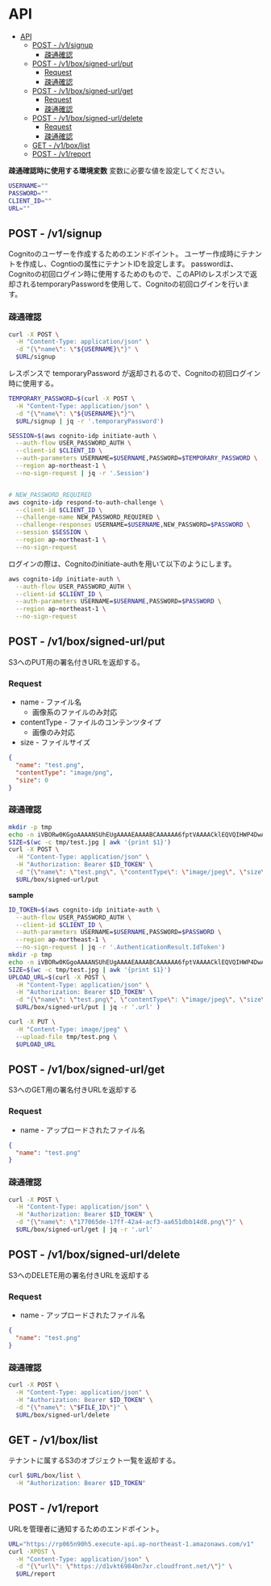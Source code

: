 # API

- [API](#api)
  - [POST - /v1/signup](#post---v1signup)
    - [疎通確認](#疎通確認)
  - [POST - /v1/box/signed-url/put](#post---v1boxsigned-urlput)
    - [Request](#request)
    - [疎通確認](#疎通確認-1)
  - [POST - /v1/box/signed-url/get](#post---v1boxsigned-urlget)
    - [Request](#request-1)
    - [疎通確認](#疎通確認-2)
  - [POST - /v1/box/signed-url/delete](#post---v1boxsigned-urldelete)
    - [Request](#request-2)
    - [疎通確認](#疎通確認-3)
  - [GET - /v1/box/list](#get---v1boxlist)
  - [POST - /v1/report](#post---v1report)

**疎通確認時に使用する環境変数**
変数に必要な値を設定してください。

```sh
USERNAME=""
PASSWORD=""
CLIENT_ID=""
URL=""
```

## POST - /v1/signup

Cognitoのユーザーを作成するためのエンドポイント。
ユーザー作成時にテナントを作成し、Cogntioの属性にテナントIDを設定します。
passwordは、Cognitoの初回ログイン時に使用するためのもので、このAPIのレスポンスで返却されるtemporaryPasswordを使用して、Cognitoの初回ログインを行います。

### 疎通確認

```bash
curl -X POST \
  -H "Content-Type: application/json" \
  -d "{\"name\": \"${USERNAME}\"}" \
  $URL/signup
```

レスポンスで temporaryPassword が返却されるので、Cognitoの初回ログイン時に使用する。

```bash
TEMPORARY_PASSWORD=$(curl -X POST \
  -H "Content-Type: application/json" \
  -d "{\"name\": \"${USERNAME}\"}"\
  $URL/signup | jq -r '.temporaryPassword')

SESSION=$(aws cognito-idp initiate-auth \
  --auth-flow USER_PASSWORD_AUTH \
  --client-id $CLIENT_ID \
  --auth-parameters USERNAME=$USERNAME,PASSWORD=$TEMPORARY_PASSWORD \
  --region ap-northeast-1 \
  --no-sign-request | jq -r '.Session')


# NEW_PASSWORD_REQUIRED
aws cognito-idp respond-to-auth-challenge \
  --client-id $CLIENT_ID \
  --challenge-name NEW_PASSWORD_REQUIRED \
  --challenge-responses USERNAME=$USERNAME,NEW_PASSWORD=$PASSWORD \
  --session $SESSION \
  --region ap-northeast-1 \
  --no-sign-request
```

ログインの際は、Cognitoのinitiate-authを用いて以下のようにします。

```bash
aws cognito-idp initiate-auth \
  --auth-flow USER_PASSWORD_AUTH \
  --client-id $CLIENT_ID \
  --auth-parameters USERNAME=$USERNAME,PASSWORD=$PASSWORD \
  --region ap-northeast-1 \
  --no-sign-request
```

## POST - /v1/box/signed-url/put

S3へのPUT用の署名付きURLを返却する。

### Request

- name - ファイル名
  - 画像系のファイルのみ対応
- contentType - ファイルのコンテンツタイプ
  - 画像のみ対応
- size - ファイルサイズ

```json
{
  "name": "test.png",
  "contentType": "image/png",
  "size": 0
}
```

### 疎通確認

```bash
mkdir -p tmp
echo -n iVBORw0KGgoAAAANSUhEUgAAAAEAAAABCAAAAAA6fptVAAAACklEQVQIHWP4DwABAQEANl9ngAAAAABJRU5ErkJggg== > tmp/test.jpg
SIZE=$(wc -c tmp/test.jpg | awk '{print $1}')
curl -X POST \
  -H "Content-Type: application/json" \
  -H "Authorization: Bearer $ID_TOKEN" \
  -d "{\"name\": \"test.png\", \"contentType\": \"image/jpeg\", \"size\": ${SIZE}}" \
  $URL/box/signed-url/put
```

**sample**

```bash
ID_TOKEN=$(aws cognito-idp initiate-auth \
  --auth-flow USER_PASSWORD_AUTH \
  --client-id $CLIENT_ID \
  --auth-parameters USERNAME=$USERNAME,PASSWORD=$PASSWORD \
  --region ap-northeast-1 \
  --no-sign-request | jq -r '.AuthenticationResult.IdToken')
mkdir -p tmp
echo -n iVBORw0KGgoAAAANSUhEUgAAAAEAAAABCAAAAAA6fptVAAAACklEQVQIHWP4DwABAQEANl9ngAAAAABJRU5ErkJggg== > tmp/test.jpg
SIZE=$(wc -c tmp/test.jpg | awk '{print $1}')
UPLOAD_URL=$(curl -X POST \
  -H "Content-Type: application/json" \
  -H "Authorization: Bearer $ID_TOKEN" \
  -d "{\"name\": \"test.png\", \"contentType\": \"image/jpeg\", \"size\": ${SIZE}}" \
  $URL/box/signed-url/put | jq -r '.url' )

curl -X PUT \
  -H "Content-Type: image/jpeg" \
  --upload-file tmp/test.png \
  $UPLOAD_URL
```

## POST - /v1/box/signed-url/get

S3へのGET用の署名付きURLを返却する

### Request

- name - アップロードされたファイル名

```json
{
  "name": "test.png"
}
```

### 疎通確認
```sh
curl -X POST \
  -H "Content-Type: application/json" \
  -H "Authorization: Bearer $ID_TOKEN" \
  -d "{\"name\": \"177065de-17ff-42a4-acf3-aa651dbb14d8.png\"}" \
  $URL/box/signed-url/get | jq -r '.url'
```

## POST - /v1/box/signed-url/delete

S3へのDELETE用の署名付きURLを返却する
### Request

- name - アップロードされたファイル名

```json
{
  "name": "test.png"
}
```

### 疎通確認
```sh
curl -X POST \
  -H "Content-Type: application/json" \
  -H "Authorization: Bearer $ID_TOKEN" \
  -d "{\"name\": \"$FILE_ID\"}" \
  $URL/box/signed-url/delete
```

## GET - /v1/box/list

テナントに属するS3のオブジェクト一覧を返却する。

```bash
curl $URL/box/list \
  -H "Authorization: Bearer $ID_TOKEN"
```

## POST - /v1/report

URLを管理者に通知するためのエンドポイント。

```bash
URL="https://rp065n90h5.execute-api.ap-northeast-1.amazonaws.com/v1"
curl -XPOST \
  -H "Content-Type: application/json" \
  -d "{\"url\": \"https://d1vkt6984bn7xr.cloudfront.net/\"}" \
  $URL/report
```



